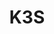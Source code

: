 ---
title: K3S
categories:
  - other
docs:
  - id: java
    url: https://www.testcontainers.org/modules/k3s/
    example: |
      ```java
      var k3s = new K3sContainer(DockerImageName.parse("rancher/k3s:v1.21.3-k3s1"));
      k3s.start();
      ```
  # - id: dotnet
  #   url: https://www.nuget.org/packages/Testcontainers.K3s
  #   example: |
  #     ```csharp
  #     var k3sConainter = new K3sBuilder()
  #       .WithImage("rancher/k3s:v1.26.2-k3s1")
  #       .Build();
  #     await k3sConainter.StartAsync();
  #     ```
description: |
  K3s is a highly available, certified Kubernetes distribution designed for production workloads in unattended, resource-constrained, remote locations or inside IoT appliances.
---